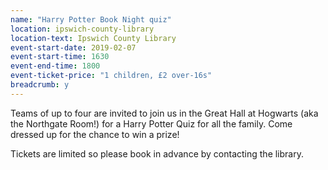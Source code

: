 ```yaml
---
name: "Harry Potter Book Night quiz"
location: ipswich-county-library
location-text: Ipswich County Library
event-start-date: 2019-02-07
event-start-time: 1630
event-end-time: 1800
event-ticket-price: "1 children, £2 over-16s"
breadcrumb: y
---
```


Teams of up to four are invited to join us in the Great Hall at Hogwarts (aka the Northgate Room!) for a Harry Potter Quiz for all the family. Come dressed up for the chance to win a prize!

Tickets are limited so please book in advance by contacting the library.
